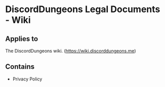 # DiscordDungeons Legal Documents - Wiki

## Applies to

The DiscordDungeons wiki. (https://wiki.discorddungeons.me)

## Contains

- Privacy Policy
